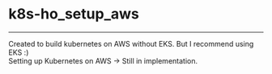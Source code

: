 # k8s-ho_setup_aws
---
Created to build kubernetes on AWS without EKS. But I recommend using EKS :)   
Setting up Kubernetes on AWS -> Still in implementation.
